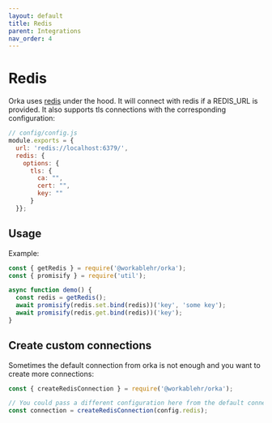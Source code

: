 ```yaml
---
layout: default
title: Redis
parent: Integrations
nav_order: 4
---
```


# Redis

Orka uses [redis](https://www.npmjs.com/package/redis) under the hood.
It will connect with redis if a REDIS_URL is provided.
It also supports tls connections with the corresponding configuration:

```js
// config/config.js
module.exports = {
  url: 'redis://localhost:6379/',
  redis: {
    options: {
      tls: {
        ca: "",
        cert: "",
        key: ""
      }
  }};
```

## Usage

Example:

```js
const { getRedis } = require('@workablehr/orka');
const { promisify } = require('util');

async function demo() {
  const redis = getRedis();
  await promisify(redis.set.bind(redis))('key', 'some key');
  await promisify(redis.get.bind(redis))('key');
}
```

## Create custom connections

Sometimes the default connection from orka is not enough and you want to create more connections:

```js
const { createRedisConnection } = require('@workablehr/orka');

// You could pass a different configuration here from the default connection
const connection = createRedisConnection(config.redis);
```
